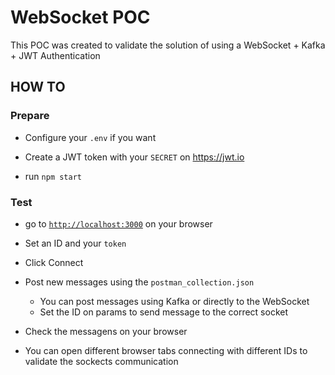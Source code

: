 # WebSocket POC 

This POC was created to validate the solution of using a WebSocket + Kafka + JWT Authentication

## HOW TO

### Prepare

- Configure your `.env` if you want

- Create a JWT token with your `SECRET` on https://jwt.io

- run `npm start`

### Test
- go to [`http://localhost:3000`](http://localhost:3000) on your browser

- Set an ID and your `token`

- Click Connect

- Post new messages using the `postman_collection.json`
    - You can post messages using Kafka or directly to the WebSocket
    - Set the ID on params to send message to the correct socket

- Check the messagens on your browser

- You can open different browser tabs connecting with different IDs to validate the sockects communication
